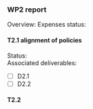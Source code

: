 ### WP2 report
Overview: 
Expenses status:

#### T2.1 alignment of policies
Status:  
Associated deliverables:  
- [ ] D2.1
- [ ] D2.2

#### T2.2

